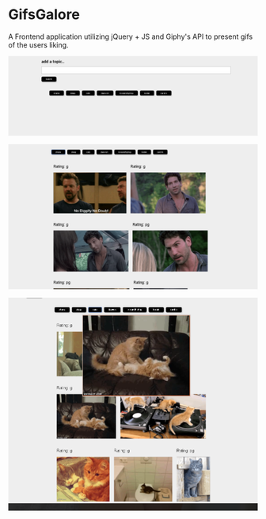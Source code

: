 # GifsGalore

A Frontend application utilizing jQuery + JS and Giphy's API to present gifs of the users liking.

![](assets/images/first.png)

![](assets/images/second.png)

![](assets/images/third.png)
